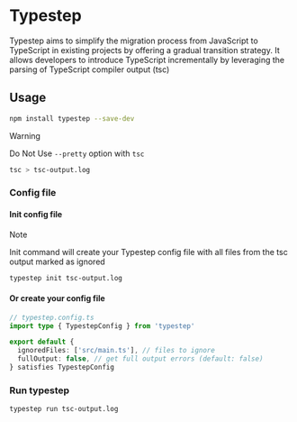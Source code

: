 # Typestep

Typestep aims to simplify the migration process from JavaScript to TypeScript in existing projects by offering a gradual transition strategy. It allows developers to introduce TypeScript incrementally by leveraging the parsing of TypeScript compiler output (tsc)

## Usage

```bash
npm install typestep --save-dev
```

> [!WARNING]
> Do Not Use `--pretty` option with `tsc`
```bash
tsc > tsc-output.log
```

### Config file

#### Init config file

> [!NOTE]
> Init command will create your Typestep config file with all files from the tsc output marked as ignored

```bash
typestep init tsc-output.log
```

#### Or create your config file

```ts
// typestep.config.ts
import type { TypestepConfig } from 'typestep'

export default {
  ignoredFiles: ['src/main.ts'], // files to ignore
  fullOutput: false, // get full output errors (default: false)
} satisfies TypestepConfig
```

### Run typestep

```bash
typestep run tsc-output.log
```
